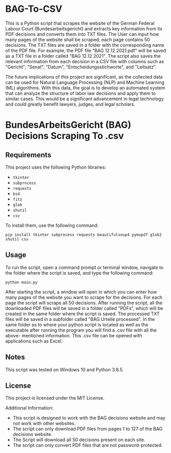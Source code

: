 # BAG-To-CSV

This is a Python script that scrapes the website of the German Federal Labour Court 
(Bundesarbeitsgericht) and extracts key information from its PDF decisions and converts them into 
TXT files. The User can input how many pages of the website shall be scraped; each page contains 50 
decisions. The TXT files are saved in a folder with the corresponding name of the PDF file. For 
example, the PDF file "BAG 12.12.2021.pdf" will be saved as a TXT file in a folder called "BAG 
12.12.2021". The script also saves the relevant information from each decision in a CSV file with 
columns such as "Gericht", "Senat", "Datum", "Entscheidungsstichworte", and "Leitsatz".

The future implications of this project are significant, as the collected data can be used for Natural 
Language Processing (NLP) and Machine Learning (ML) algorithms. With this data, the goal is to 
develop an automated system that can analyze the structure of labor law decisions and apply them to 
similar cases. This would be a significant advancement in legal technology and could greatly benefit 
lawyers, judges, and legal scholars.

# BundesArbeitsGericht (BAG) Decisions Scraping To .csv

## Requirements

This project uses the following Python libraries:
- `tkinter`
- `subprocess`
- `requests`
- `bs4`
- `fitz`
- `glob`
- `shutil`
- `csv`

To install them, use the following command:

```
pip install tkinter subprocess requests beautifulsoup4 pymupdf glob2 shutil csv
```

## Usage

To run the script, open a command prompt or terminal window, navigate to the folder where the 
script is saved, and type the following command:

```
python main.py
```

After starting the script, a window will open in which you can enter how many pages of the website 
you want to scrape for the decisions. For each page the script will scrape all 50 decisions.
After running the script, all the downloaded PDF files will be saved in a folder called "PDFs", which 
will be created in the same folder where the script is saved. The processed TXT files will be saved in a 
subfolder called "BAG Urteile processed". In the same folder as to where your python script is located 
as well as the executable after running the program you will find a .csv file with all the above-
mentioned information. This .csv file can be opened with applications such as Excel.

## Notes

This script was tested on Windows 10 and Python 3.8.5.

## License

This project is licensed under the MIT License.

Additional Information:

- This script is designed to work with the BAG decisions website and may not work with other 
websites.
- The script can only download PDF files from pages 1 to 127 of the BAG decisions website.
- The Script will download all 50 decisions present on each site.
- The script can only convert PDF files that are not password-protected.
